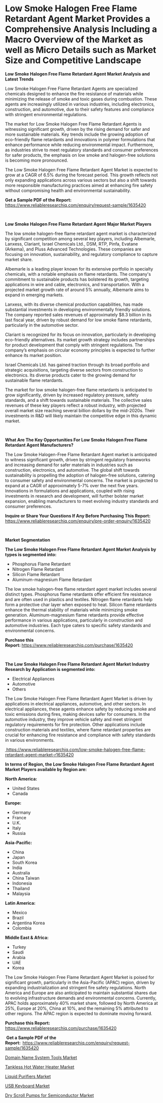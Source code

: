 <p><h1>Low Smoke Halogen Free Flame Retardant Agent Market Provides a Comprehensive Analysis Including a Macro Overview of the Market as well as Micro Details such as Market Size and Competitive Landscape</h1></p><p><strong>Low Smoke Halogen Free Flame Retardant Agent Market Analysis and Latest Trends</strong></p>
<p><p>Low Smoke Halogen Free Flame Retardant Agents are specialized chemicals designed to enhance the fire resistance of materials while minimizing the release of smoke and toxic gases during combustion. These agents are increasingly utilized in various industries, including electronics, construction, and automotive, due to their safety features and compliance with stringent environmental regulations. </p><p>The market for Low Smoke Halogen Free Flame Retardant Agents is witnessing significant growth, driven by the rising demand for safer and more sustainable materials. Key trends include the growing adoption of eco-friendly flame retardants and innovations in polymer formulations that enhance performance while reducing environmental impact. Furthermore, as industries strive to meet regulatory standards and consumer preferences for safer products, the emphasis on low smoke and halogen-free solutions is becoming more pronounced. </p><p>The Low Smoke Halogen Free Flame Retardant Agent Market is expected to grow at a CAGR of 6.5% during the forecast period. This growth reflects not only expanding applications across various sectors but also a shift towards more responsible manufacturing practices aimed at enhancing fire safety without compromising health and environmental sustainability.</p></p>
<p><strong>Get a Sample PDF of the Report:&nbsp;</strong> <a href="https://www.reliableresearchiq.com/enquiry/request-sample/1635420">https://www.reliableresearchiq.com/enquiry/request-sample/1635420</a></p>
<p>&nbsp;</p>
<p><strong>Low Smoke Halogen Free Flame Retardant Agent Major Market Players</strong></p>
<p><p>The low smoke halogen-free flame retardant agent market is characterized by significant competition among several key players, including Albemarle, Lanxess, Clariant, Israel Chemicals Ltd., DSM, RTP, Pinfa, Evatane (Arkema), and Pluss Advanced Technologies. These companies are focusing on innovation, sustainability, and regulatory compliance to capture market share.</p><p>Albemarle is a leading player known for its extensive portfolio in specialty chemicals, with a notable emphasis on flame retardants. The company's commitment to sustainable products has bolstered its growth, targeting applications in wire and cable, electronics, and transportation. With a projected market growth rate of around 5% annually, Albemarle aims to expand in emerging markets.</p><p>Lanxess, with its diverse chemical production capabilities, has made substantial investments in developing environmentally friendly solutions. The company reported sales revenues of approximately $8.3 billion in its last fiscal year, driven by robust demand for low smoke flame retardants, particularly in the automotive sector.</p><p>Clariant is recognized for its focus on innovation, particularly in developing eco-friendly alternatives. Its market growth strategy includes partnerships for product development that comply with stringent regulations. The company’s emphasis on circular economy principles is expected to further enhance its market position.</p><p>Israel Chemicals Ltd. has gained traction through its broad portfolio and strategic acquisitions, targeting diverse sectors from construction to electronics. Its diverse products cater to the growing demand for sustainable flame retardants.</p><p>The market for low smoke halogen-free flame retardants is anticipated to grow significantly, driven by increased regulatory pressure, safety standards, and a shift towards sustainable materials. The collective sales revenues of these key players reflect a robust industry, with projected overall market size reaching several billion dollars by the mid-2020s. Their investments in R&D will likely maintain the competitive edge in this dynamic market.</p></p>
<p>&nbsp;</p>
<p><strong>What Are The Key Opportunities For Low Smoke Halogen Free Flame Retardant Agent Manufacturers?</strong></p>
<p><p>The Low Smoke Halogen-Free Flame Retardant Agent market is anticipated to witness significant growth, driven by stringent regulatory frameworks and increasing demand for safer materials in industries such as construction, electronics, and automotive. The global shift towards sustainability is propelling the adoption of halogen-free solutions, catering to consumer safety and environmental concerns. The market is projected to expand at a CAGR of approximately 5-7% over the next five years. Innovations in formulations and applications, coupled with rising investments in research and development, will further bolster market expansion, enabling manufacturers to meet evolving industry standards and consumer preferences.</p></p>
<p><strong>Inquire or Share Your Questions If Any Before Purchasing This Report:</strong> <a href="https://www.reliableresearchiq.com/enquiry/pre-order-enquiry/1635420">https://www.reliableresearchiq.com/enquiry/pre-order-enquiry/1635420</a></p>
<p>&nbsp;</p>
<p><strong>Market Segmentation</strong></p>
<p><strong>The Low Smoke Halogen Free Flame Retardant Agent Market Analysis by types is segmented into:</strong></p>
<p><ul><li>Phosphorus Flame Retardant</li><li>Nitrogen Flame Retardant</li><li>Silicon Flame Retardant</li><li>Aluminum-magnesium Flame Retardant</li></ul></p>
<p><p>The low smoke halogen-free flame retardant agent market includes several distinct types. Phosphorus flame retardants offer efficient fire resistance and are often used in plastics and textiles. Nitrogen flame retardants help form a protective char layer when exposed to heat. Silicon flame retardants enhance the thermal stability of materials while minimizing smoke generation. Aluminum-magnesium flame retardants provide effective performance in various applications, particularly in construction and automotive industries. Each type caters to specific safety standards and environmental concerns.</p></p>
<p><strong>Purchase this Report:&nbsp;</strong><a href="https://www.reliableresearchiq.com/purchase/1635420">https://www.reliableresearchiq.com/purchase/1635420</a></p>
<p>&nbsp;</p>
<p><strong>The Low Smoke Halogen Free Flame Retardant Agent Market Industry Research by Application is segmented into:</strong></p>
<p><ul><li>Electrical Appliances</li><li>Automotive</li><li>Others</li></ul></p>
<p><p>The Low Smoke Halogen Free Flame Retardant Agent Market is driven by applications in electrical appliances, automotive, and other sectors. In electrical appliances, these agents enhance safety by reducing smoke and toxic emissions during fires, making devices safer for consumers. In the automotive industry, they improve vehicle safety and meet stringent regulatory requirements for fire protection. Other applications include construction materials and textiles, where flame retardant properties are crucial for enhancing fire resistance and compliance with safety standards in various environments.</p></p>
<p><a href="https://www.reliableresearchiq.com/low-smoke-halogen-free-flame-retardant-agent-market-r1635420">&nbsp;https://www.reliableresearchiq.com/low-smoke-halogen-free-flame-retardant-agent-market-r1635420</a></p>
<p><strong>In terms of Region, the Low Smoke Halogen Free Flame Retardant Agent Market Players available by Region are:</strong></p>
<p>
    <p> <strong> North America: </strong>
        <ul>
            <li>United States</li>
            <li>Canada</li>
        </ul>
        </p> 
    <p> <strong> Europe: </strong>
        <ul>
            <li>Germany</li>
            <li>France</li>
            <li>U.K.</li>
            <li>Italy</li>
            <li>Russia</li>
        </ul>
        </p> 
    <p> <strong> Asia-Pacific: </strong>
        <ul>
            <li>China</li>
            <li>Japan</li>
            <li>South Korea</li>
            <li>India</li>
            <li>Australia</li>
            <li>China Taiwan</li>
            <li>Indonesia</li>
            <li>Thailand</li>
            <li>Malaysia</li>
        </ul>
        </p> 
    <p> <strong> Latin America: </strong>
        <ul>
            <li>Mexico</li>
            <li>Brazil</li>
            <li>Argentina Korea</li>
            <li>Colombia</li>
        </ul>
        </p> 
    <p> <strong> Middle East & Africa: </strong>
        <ul>
            <li>Turkey</li>
            <li>Saudi</li>
            <li>Arabia</li>
            <li>UAE</li>
            <li>Korea</li>
        </ul>
    </p>
    </p>
<p><p>The Low Smoke Halogen Free Flame Retardant Agent Market is poised for significant growth, particularly in the Asia-Pacific (APAC) region, driven by expanding industrialization and stringent fire safety regulations. North America and Europe are also anticipated to maintain substantial shares due to evolving infrastructure demands and environmental concerns. Currently, APAC holds approximately 40% market share, followed by North America at 25%, Europe at 20%, China at 10%, and the remaining 5% attributed to other regions. The APAC region is expected to dominate moving forward.</p></p>
<p><strong>Purchase this Report: </strong><a href="https://www.reliableresearchiq.com/purchase/1635420">https://www.reliableresearchiq.com/purchase/1635420</a></p>
<p>&nbsp;<strong>Get a Sample PDF of the Report:&nbsp;&nbsp;</strong><a href="https://www.reliableresearchiq.com/enquiry/request-sample/1635420">https://www.reliableresearchiq.com/enquiry/request-sample/1635420</a></p>
<p><strong></strong></p>
<p><p><a href="https://www.linkedin.com/pulse/domain-name-system-tools-market-share-analysis-growth-peoxe">Domain Name System Tools Market</a></p><p><a href="https://issuu.com/reportprime-2/docs/tankless-hot-water-heater-market-si_6469825bca4949">Tankless Hot Water Heater Market</a></p><p><a href="https://medium.com/@violetcrumbball467/liquid-purifiers-market-a-global-and-regional-analysis-2024-2031-b3707948b3af">Liquid Purifiers Market</a></p><p><a href="https://issuu.com/reportprime-2/docs/usb-keyboard-market-size-2030.pptx_d6b28b40a304fe">USB Keyboard Market</a></p><p><a href="https://medium.com/@violetcrumbball467/global-dry-scroll-pumps-for-semiconductor-industry-analysis-report-dry-scroll-pumps-for-d506bc8b02bd">Dry Scroll Pumps for Semiconductor Market</a></p></p>